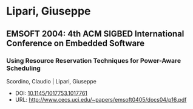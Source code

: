 # Lipari, Giuseppe

## EMSOFT 2004: 4th ACM SIGBED International Conference on Embedded Software

### Using Resource Reservation Techniques for Power-Aware Scheduling
Scordino, Claudio | Lipari, Giuseppe
* DOI: [10.1145/1017753.1017761](https://doi.org/10.1145/1017753.1017761)
* URL: <http://www.cecs.uci.edu/~papers/emsoft0405/docs04/p16.pdf>

